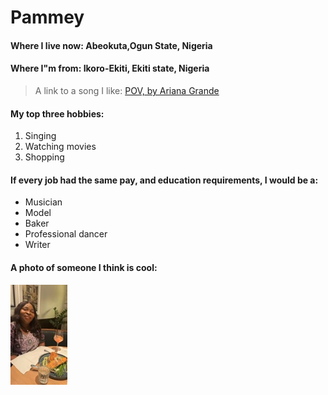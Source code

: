 # Pammey

#### Where I live now: Abeokuta,Ogun State, Nigeria
#### Where I"m from: Ikoro-Ekiti, Ekiti state, Nigeria

> A link to a song I like: [POV, by Ariana Grande](https://www.youtube.com/watch?v=nQJEp-k-ogs)

#### My top three hobbies: 

1. Singing
2. Watching movies
3. Shopping

#### If every job had the same pay, and education requirements, I would be a:

- Musician
- Model
- Baker
- Professional dancer
- Writer

#### A photo of someone I think is cool:

![Dinner with mum](images/IMG_4236.JPG)